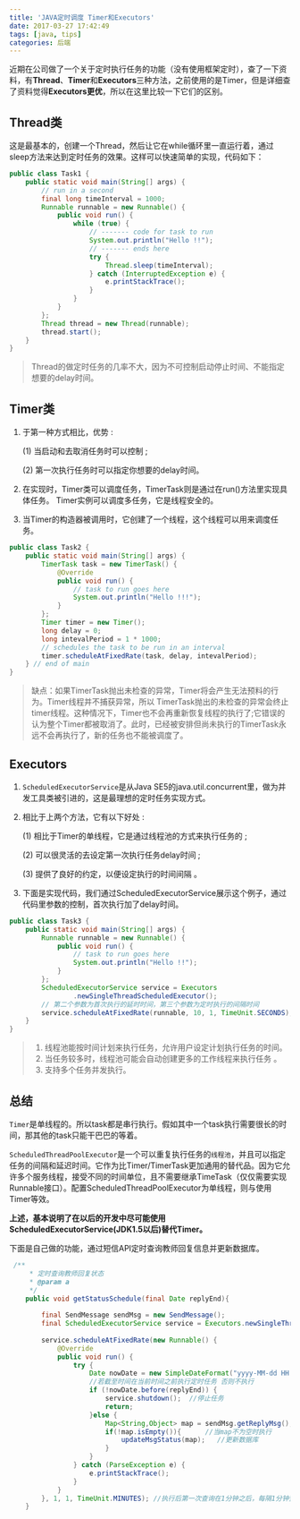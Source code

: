 ```yaml
---
title: 'JAVA定时调度 Timer和Executors'
date: 2017-03-27 17:42:49
tags: [java, tips]
categories: 后端
---
```


近期在公司做了一个关于定时执行任务的功能（没有使用框架定时），查了一下资料，有**Thread**、**Timer**和**Executors**三种方法，之前使用的是Timer，但是详细查了资料觉得**Executors更优**，所以在这里比较一下它们的区别。<!-- more -->

## Thread类

这是最基本的，创建一个Thread，然后让它在while循环里一直运行着，通过sleep方法来达到定时任务的效果。这样可以快速简单的实现，代码如下： 

```java
public class Task1 {  
    public static void main(String[] args) {  
        // run in a second  
        final long timeInterval = 1000;  
        Runnable runnable = new Runnable() {  
            public void run() {  
                while (true) {  
                    // ------- code for task to run  
                    System.out.println("Hello !!");  
                    // ------- ends here  
                    try {  
                        Thread.sleep(timeInterval);  
                    } catch (InterruptedException e) {  
                        e.printStackTrace();  
                    }  
                }  
            }  
        };  
        Thread thread = new Thread(runnable);  
        thread.start();  
    }  
}  
```

> Thread的做定时任务的几率不大，因为不可控制启动停止时间、不能指定想要的delay时间。

## Timer类

1. 于第一种方式相比，优势 :

   (1) 当启动和去取消任务时可以控制 ;

   (2) 第一次执行任务时可以指定你想要的delay时间。

2. 在实现时，Timer类可以调度任务，TimerTask则是通过在run()方法里实现具体任务。 Timer实例可以调度多任务，它是线程安全的。 

3. 当Timer的构造器被调用时，它创建了一个线程，这个线程可以用来调度任务。

```java
public class Task2 {  
    public static void main(String[] args) {  
        TimerTask task = new TimerTask() {  
            @Override  
            public void run() {  
                // task to run goes here  
                System.out.println("Hello !!!");  
            }  
        };  
        Timer timer = new Timer();  
        long delay = 0;  
        long intevalPeriod = 1 * 1000;  
        // schedules the task to be run in an interval  
        timer.scheduleAtFixedRate(task, delay, intevalPeriod);  
    } // end of main  
}  
```

> 缺点：如果TimerTask抛出未检查的异常，Timer将会产生无法预料的行为。Timer线程并不捕获异常，所以 TimerTask抛出的未检查的异常会终止timer线程。这种情况下，Timer也不会再重新恢复线程的执行了;它错误的认为整个Timer都被取消了。此时，已经被安排但尚未执行的TimerTask永远不会再执行了，新的任务也不能被调度了。

## Executors

1. `ScheduledExecutorService`是从Java SE5的java.util.concurrent里，做为并发工具类被引进的，这是最理想的定时任务实现方式。  

2. 相比于上两个方法，它有以下好处 : 

   (1) 相比于Timer的单线程，它是通过线程池的方式来执行任务的 ;

   (2) 可以很灵活的去设定第一次执行任务delay时间 ;

   (3) 提供了良好的约定，以便设定执行的时间间隔 。

3. 下面是实现代码，我们通过ScheduledExecutorService展示这个例子，通过代码里参数的控制，首次执行加了delay时间。 

```java
public class Task3 {  
    public static void main(String[] args) {  
        Runnable runnable = new Runnable() {  
            public void run() {  
                // task to run goes here  
                System.out.println("Hello !!");  
            }  
        };  
        ScheduledExecutorService service = Executors  
                .newSingleThreadScheduledExecutor();  
        // 第二个参数为首次执行的延时时间，第三个参数为定时执行的间隔时间  
        service.scheduleAtFixedRate(runnable, 10, 1, TimeUnit.SECONDS);  
    }  
}  
```

> 1. 线程池能按时间计划来执行任务，允许用户设定计划执行任务的时间。
> 2. 当任务较多时，线程池可能会自动创建更多的工作线程来执行任务 。
> 3. 支持多个任务并发执行。

## 总结

`Timer`是单线程的。所以task都是串行执行。假如其中一个task执行需要很长的时间，那其他的task只能干巴巴的等着。

`ScheduledThreadPoolExecutor`是一个可以重复执行任务的`线程池`，并且可以指定任务的间隔和延迟时间。它作为比Timer/TimerTask更加通用的替代品。因为它允许多个服务线程，接受不同的时间单位，且不需要继承TimeTask（仅仅需要实现Runnable接口）。配置ScheduledThreadPoolExecutor为单线程，则与使用Timer等效。

**上述，基本说明了在以后的开发中尽可能使用ScheduledExecutorService(JDK1.5以后)替代Timer。**

下面是自己做的功能，通过短信API定时查询教师回复信息并更新数据库。

```java
 /**
	 * 定时查询教师回复状态
	 * @param a
	 */
	public void getStatusSchedule(final Date replyEnd){
		
		final SendMessage sendMsg = new SendMessage();
		final ScheduledExecutorService service = Executors.newSingleThreadScheduledExecutor();
		
		service.scheduleAtFixedRate(new Runnable() {
			@Override
			public void run() {
				try {
					Date nowDate = new SimpleDateFormat("yyyy-MM-dd HH:mm:ss").parse(new SimpleDateFormat("yyyy-MM-dd HH:mm:ss").format(new Date()));//当前时间
					//若截至时间在当前时间之前执行定时任务 否则不执行
					if (!nowDate.before(replyEnd)) {
						service.shutdown();  //停止任务
						return;
					}else {
						Map<String,Object> map = sendMsg.getReplyMsg();  //获取回复信息
						if(!map.isEmpty()){		 //当map不为空时执行						
							updateMsgStatus(map);   //更新数据库
						}
					}
				} catch (ParseException e) {
					e.printStackTrace();
				}
			}
		}, 1, 1, TimeUnit.MINUTES); //执行后第一次查询在1分钟之后，每隔1分钟查询一次。 
	}
```